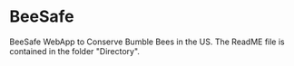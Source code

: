 # BeeSafe
BeeSafe WebApp to Conserve Bumble Bees in the US. The ReadME file is contained in the folder "Directory".
